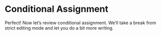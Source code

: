 # Conditional Assignment

Perfect! Now let’s review conditional assignment. We’ll take a break from strict editing mode and let you do a bit more writing.
